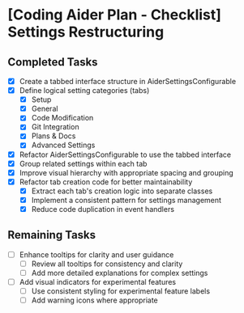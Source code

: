 # [Coding Aider Plan - Checklist] Settings Restructuring

## Completed Tasks
- [x] Create a tabbed interface structure in AiderSettingsConfigurable
- [x] Define logical setting categories (tabs)
  - [x] Setup
  - [x] General
  - [x] Code Modification
  - [x] Git Integration
  - [x] Plans & Docs
  - [x] Advanced Settings
- [x] Refactor AiderSettingsConfigurable to use the tabbed interface
- [x] Group related settings within each tab
- [x] Improve visual hierarchy with appropriate spacing and grouping
- [x] Refactor tab creation code for better maintainability
  - [x] Extract each tab's creation logic into separate classes
  - [x] Implement a consistent pattern for settings management
  - [x] Reduce code duplication in event handlers

## Remaining Tasks
- [ ] Enhance tooltips for clarity and user guidance
  - [ ] Review all tooltips for consistency and clarity
  - [ ] Add more detailed explanations for complex settings
- [ ] Add visual indicators for experimental features
  - [ ] Use consistent styling for experimental feature labels
  - [ ] Add warning icons where appropriate
